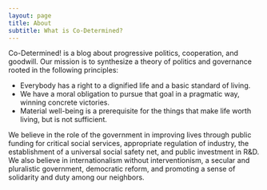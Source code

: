 ```yaml
---
layout: page
title: About
subtitle: What is Co-Determined?
---
```


Co-Determined! is a blog about progressive politics, cooperation, and goodwill. Our mission is to synthesize a theory of politics and governance rooted in the following principles: 

* Everybody has a right to a dignified life and a basic standard of living. 
* We have a moral obligation to pursue that goal in a pragmatic way, winning concrete victories. 
* Material well-being is a prerequisite for the things that make life worth living, but is not sufficient. 

We believe in the role of the government in improving lives through public funding for critical social services, appropriate regulation of industry, the establishment of a universal social safety net, and public investment in R&D. We also believe in internationalism without interventionism, a secular and pluralistic government, democratic reform, and promoting a sense of solidarity and duty among our neighbors. 
